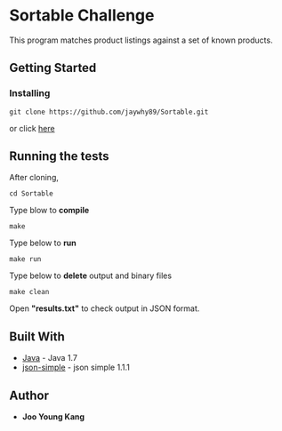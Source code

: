 # Sortable Challenge

This program matches product listings against a set of known products.

## Getting Started

### Installing

```
git clone https://github.com/jaywhy89/Sortable.git
```
or click [here](https://github.com/jaywhy89/Sortable)

## Running the tests

After cloning,
```
cd Sortable
```

Type blow to <b>compile</b>
```
make
```

Type below to <b>run</b>
```
make run
```

Type below to <b>delete</b> output and binary files
```
make clean
```

Open <b>"results.txt"</b> to check output in JSON format.


## Built With

* [Java](http://www.oracle.com/technetwork/java/javase/downloads/jdk7-downloads-1880260.html) - Java 1.7
* [json-simple](https://code.google.com/archive/p/json-simple/) - json simple 1.1.1

## Author

* **Joo Young Kang**
